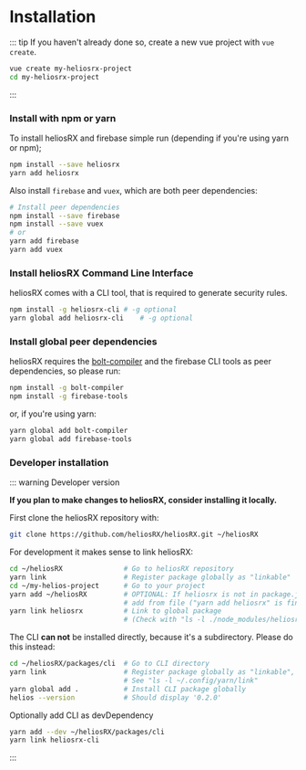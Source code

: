 # Installation

::: tip
If you haven't already done so, create a new vue project with `vue create`.
```bash
vue create my-heliosrx-project
cd my-heliosrx-project
```
:::

### Install with npm or yarn

To install heliosRX and firebase simple run (depending if you're using yarn or npm);

```bash
npm install --save heliosrx
yarn add heliosrx
```

Also install `firebase` and `vuex`, which are both peer dependencies:

```bash
# Install peer dependencies
npm install --save firebase
npm install --save vuex
# or
yarn add firebase
yarn add vuex
```

### Install heliosRX Command Line Interface

heliosRX comes with a CLI tool, that is required to generate security rules.

```bash
npm install -g heliosrx-cli # -g optional
yarn global add heliosrx-cli    # -g optional
```

### Install global peer dependencies

heliosRX requires the [bolt-compiler](https://github.com/FirebaseExtended/bolt) and the firebase CLI tools as peer dependencies, so please run:

```bash
npm install -g bolt-compiler
npm install -g firebase-tools
```

or, if you're using yarn:

```bash
yarn global add bolt-compiler
yarn global add firebase-tools
```

<!--
Then in you javascript file you will need to use

#### 1. Load with npm
```javascript
import heliosRX from 'heliosrx';
```

#### 2. NodeJS

```javascript
const heliosRX = require('heliosrx');
```

#### 3. CDN

TODO

```html
<script rel="https://raw.githubusercontent.com/heliosRX/heliosRX/master/dist/heliosrx.umd.js" />
```
-->


<!--
TODO
how to install helios cli globally
-->

### Developer installation

::: warning Developer version

<!--
**Please use this version fow now** (@sc85)
# yarn add https://github.com/tw00/heliosrx-private.git
# git clone https://github.com/tw00/heliosrx-private.git ~/heliosRX
yarn add https://github.com/heliosRX/heliosRX.git
First install heliosRX with instead of `yarn add heliosrx`.
-->

**If you plan to make changes to heliosRX, consider installing it locally.**

First clone the heliosRX repository with:

```bash
git clone https://github.com/heliosRX/heliosRX.git ~/heliosRX
```

For development it makes sense to link heliosRX:

```bash
cd ~/heliosRX               # Go to heliosRX repository
yarn link                   # Register package globally as "linkable"
cd ~/my-helios-project      # Go to your project
yarn add ~/heliosRX         # OPTIONAL: If heliosrx is not in package.json yet,
                            # add from file ("yarn add heliosrx" is fine too)
yarn link heliosrx          # Link to global package
                            # (Check with "ls -l ./node_modules/heliosrx")
```

The CLI **can not** be installed directly, because it's a subdirectory. Please do this instead:

```bash
cd ~/heliosRX/packages/cli  # Go to CLI directory
yarn link                   # Register package globally as "linkable",
                            # See "ls -l ~/.config/yarn/link"
yarn global add .           # Install CLI package globally
helios --version            # Should display '0.2.0'
```

Optionally add CLI as devDependency

```bash
yarn add --dev ~/heliosRX/packages/cli
yarn link heliosrx-cli
```
:::
